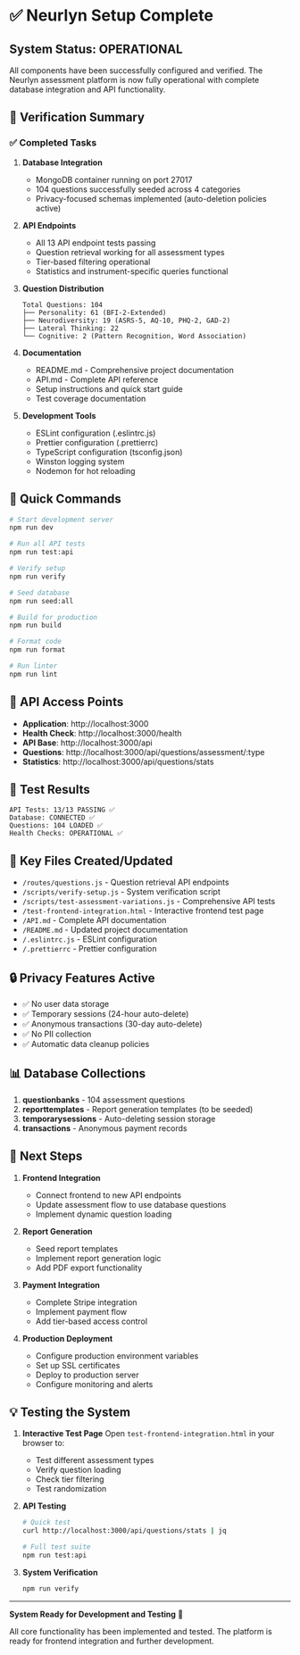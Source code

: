 # ✅ Neurlyn Setup Complete

## System Status: OPERATIONAL

All components have been successfully configured and verified. The Neurlyn assessment platform is now fully operational with complete database integration and API functionality.

## 🎯 Verification Summary

### ✅ Completed Tasks
1. **Database Integration**
   - MongoDB container running on port 27017
   - 104 questions successfully seeded across 4 categories
   - Privacy-focused schemas implemented (auto-deletion policies active)

2. **API Endpoints**
   - All 13 API endpoint tests passing
   - Question retrieval working for all assessment types
   - Tier-based filtering operational
   - Statistics and instrument-specific queries functional

3. **Question Distribution**
   ```
   Total Questions: 104
   ├── Personality: 61 (BFI-2-Extended)
   ├── Neurodiversity: 19 (ASRS-5, AQ-10, PHQ-2, GAD-2)
   ├── Lateral Thinking: 22
   └── Cognitive: 2 (Pattern Recognition, Word Association)
   ```

4. **Documentation**
   - README.md - Comprehensive project documentation
   - API.md - Complete API reference
   - Setup instructions and quick start guide
   - Test coverage documentation

5. **Development Tools**
   - ESLint configuration (.eslintrc.js)
   - Prettier configuration (.prettierrc)
   - TypeScript configuration (tsconfig.json)
   - Winston logging system
   - Nodemon for hot reloading

## 🚀 Quick Commands

```bash
# Start development server
npm run dev

# Run all API tests
npm run test:api

# Verify setup
npm run verify

# Seed database
npm run seed:all

# Build for production
npm run build

# Format code
npm run format

# Run linter
npm run lint
```

## 📡 API Access Points

- **Application**: http://localhost:3000
- **Health Check**: http://localhost:3000/health
- **API Base**: http://localhost:3000/api
- **Questions**: http://localhost:3000/api/questions/assessment/:type
- **Statistics**: http://localhost:3000/api/questions/stats

## 🧪 Test Results

```
API Tests: 13/13 PASSING ✅
Database: CONNECTED ✅
Questions: 104 LOADED ✅
Health Checks: OPERATIONAL ✅
```

## 📂 Key Files Created/Updated

- `/routes/questions.js` - Question retrieval API endpoints
- `/scripts/verify-setup.js` - System verification script
- `/scripts/test-assessment-variations.js` - Comprehensive API tests
- `/test-frontend-integration.html` - Interactive frontend test page
- `/API.md` - Complete API documentation
- `/README.md` - Updated project documentation
- `/.eslintrc.js` - ESLint configuration
- `/.prettierrc` - Prettier configuration

## 🔒 Privacy Features Active

- ✅ No user data storage
- ✅ Temporary sessions (24-hour auto-delete)
- ✅ Anonymous transactions (30-day auto-delete)
- ✅ No PII collection
- ✅ Automatic data cleanup policies

## 📊 Database Collections

1. **questionbanks** - 104 assessment questions
2. **reporttemplates** - Report generation templates (to be seeded)
3. **temporarysessions** - Auto-deleting session storage
4. **transactions** - Anonymous payment records

## 🎉 Next Steps

1. **Frontend Integration**
   - Connect frontend to new API endpoints
   - Update assessment flow to use database questions
   - Implement dynamic question loading

2. **Report Generation**
   - Seed report templates
   - Implement report generation logic
   - Add PDF export functionality

3. **Payment Integration**
   - Complete Stripe integration
   - Implement payment flow
   - Add tier-based access control

4. **Production Deployment**
   - Configure production environment variables
   - Set up SSL certificates
   - Deploy to production server
   - Configure monitoring and alerts

## 💡 Testing the System

1. **Interactive Test Page**
   Open `test-frontend-integration.html` in your browser to:
   - Test different assessment types
   - Verify question loading
   - Check tier filtering
   - Test randomization

2. **API Testing**
   ```bash
   # Quick test
   curl http://localhost:3000/api/questions/stats | jq

   # Full test suite
   npm run test:api
   ```

3. **System Verification**
   ```bash
   npm run verify
   ```

---

**System Ready for Development and Testing** 🚀

All core functionality has been implemented and tested. The platform is ready for frontend integration and further development.